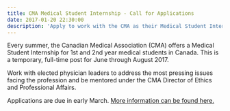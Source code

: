 ```yaml
---
title: CMA Medical Student Internship - Call for Applications
date: 2017-01-20 22:30:00
description: 'Apply to work with the CMA as their Medical Student Intern for Summer 2017! Work with elected physician leaders to address the most pressing issues facing the profession.'
---
```



Every summer, the Canadian Medical Association (CMA) offers a Medical Student Internship for 1st and 2nd year medical students in Canada. This is a temporary, full-time post for June through August 2017.

Work with elected physician leaders to address the most pressing issues facing the profession and be mentored under the CMA Director of Ethics and Professional Affairs.

Applications are due in early March. [More information can be found here.](https://www.cma.ca/En/Pages/medical-student-intern.aspx)